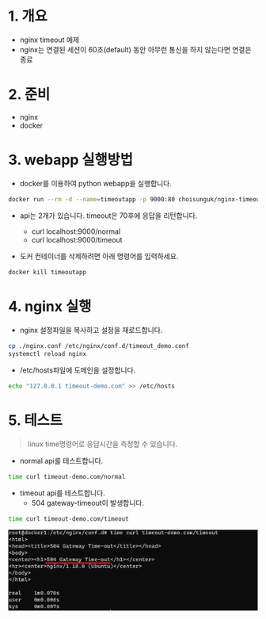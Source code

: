 # 1. 개요
* nginx timeout 예제
* nginx는 연결된 세션이 60초(default) 동안 아무런 통신을 하지 않는다면 연결은 종료

# 2. 준비
* nginx
* docker

# 3. webapp 실행방법
* docker를 이용하여 python webapp을 실행합니다.

```sh
docker run --rm -d --name=timeoutapp -p 9000:80 choisunguk/nginx-timeout:v1 
```

* api는 2개가 있습니다. timeout은 70후에 응답을 리턴합니다.
  * curl localhost:9000/normal
  * curl localhost:9000/timeout

* 도커 컨테이너를 삭제하려면 아래 명령어를 입력하세요.
```sh
docker kill timeoutapp
```

# 4. nginx 실행
* nginx 설정파일을 복사하고 설정을 재로드합니다.
```sh
cp ./nginx.conf /etc/nginx/conf.d/timeout_demo.conf
systemctl reload nginx
```

* /etc/hosts파일에 도메인을 설정합니다.
```sh
echo "127.0.0.1 timeout-demo.com" >> /etc/hosts
```

# 5. 테스트
> linux time명령어로 응답시간을 측정할 수 있습니다.

* normal api를 테스트합니다.
```sh
time curl timeout-demo.com/normal
```

* timeout api를 테스트합니다.
  * 504 gateway-timeout이 발생합니다.
```sh
time curl timeout-demo.com/timeout
```

![504-error](imgs/timeout-error.png)
